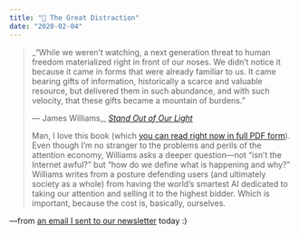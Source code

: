 ```yaml
---
title: "👀 The Great Distraction"
date: "2020-02-04"
---
```


> _“While we weren’t watching, a next generation threat to human freedom materialized right in front of our noses. We didn’t notice it because it came in forms that were already familiar to us. It came bearing gifts of information, historically a scarce and valuable resource, but delivered them in such abundance, and with such velocity, that these gifts became a mountain of burdens.”  
>   
> — James Williams,_ [_Stand Out of Our Light_](https://www.cambridge.org/core/books/stand-out-of-our-light/3F8D7BA2C0FE3A7126A4D9B73A89415D)
> 
> Man, I love this book (which [you can read right now in full PDF form](https://www.cambridge.org/core/services/aop-cambridge-core/content/view/3F8D7BA2C0FE3A7126A4D9B73A89415D/9781108429092AR.pdf/Stand_out_of_our_Light.pdf?event-type=FTLA)). Even though I’m no stranger to the problems and perils of the attention economy, Williams asks a deeper question—not “isn’t the Internet awful?” but “how do we define what is happening and why?” Williams writes from a posture defending users (and ultimately society as a whole) from having the world’s smartest AI dedicated to taking our attention and selling it to the highest bidder. Which is important, because the cost is, basically, ourselves.

—from [an email I sent to our newsletter](https://mailchi.mp/andyet/the-great-distraction) today :)
